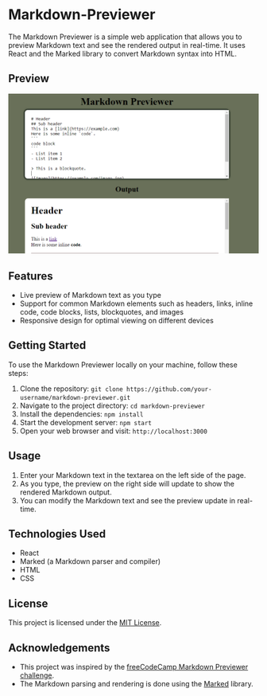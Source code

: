 # Markdown-Previewer

The Markdown Previewer is a simple web application that allows you to preview Markdown text and see the rendered output in real-time. It uses React and the Marked library to convert Markdown syntax into HTML.


## Preview

![preview](Markdown.png)

## Features

- Live preview of Markdown text as you type
- Support for common Markdown elements such as headers, links, inline code, code blocks, lists, blockquotes, and images
- Responsive design for optimal viewing on different devices

## Getting Started

To use the Markdown Previewer locally on your machine, follow these steps:

1. Clone the repository: `git clone https://github.com/your-username/markdown-previewer.git`
2. Navigate to the project directory: `cd markdown-previewer`
3. Install the dependencies: `npm install`
4. Start the development server: `npm start`
5. Open your web browser and visit: `http://localhost:3000`

## Usage

1. Enter your Markdown text in the textarea on the left side of the page.
2. As you type, the preview on the right side will update to show the rendered Markdown output.
3. You can modify the Markdown text and see the preview update in real-time.

## Technologies Used

- React
- Marked (a Markdown parser and compiler)
- HTML
- CSS

## License

This project is licensed under the [MIT License](LICENSE).

## Acknowledgements

- This project was inspired by the [freeCodeCamp Markdown Previewer challenge](https://www.freecodecamp.org/learn/front-end-libraries/front-end-libraries-projects/build-a-markdown-previewer).
- The Markdown parsing and rendering is done using the [Marked](https://marked.js.org/) library.

